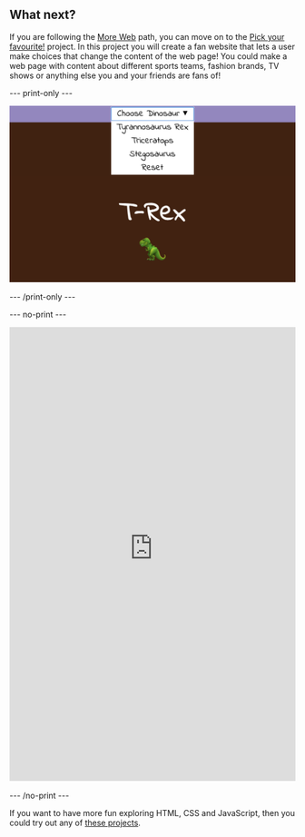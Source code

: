 ## What next?

If you are following the [More Web](https://projects.raspberrypi.org/en/raspberrypi/more-web) path, you can move on to the [Pick your favourite!](https://projects.raspberrypi.org/en/projects/pick-your-favourite) project. In this project you will create a fan website that lets a user make choices that change the content of the web page! You could make a web page with content about different sports teams, fashion brands, TV shows or anything else you and your friends are fans of!

--- print-only ---

![An example of a 'Pick your favourite!' project - a drop-down list at the top of the page shows a choice of dinosaurs. T-Rex is selected and an emoji of a T-rex is shown on screen ](images/pick-your-favourite-dino.png)

--- /print-only ---

--- no-print ---

<iframe src="https://staging-editor.raspberrypi.org/en/embed/viewer/pick-your-favourite-complete" width="100%" height="800" frameborder="0" marginwidth="0" marginheight="0" allowfullscreen> </iframe>

--- /no-print ---

If you want to have more fun exploring HTML, CSS and JavaScript, then you could try out any of [these projects](https://projects.raspberrypi.org/en/projects?software%5B%5D=html-css-javascript).
